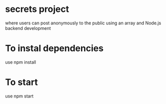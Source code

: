 # secrets project
where users can post anonymously to the public using an array and Node.js backend development

# To instal dependencies

use npm install

# To start

use npm start
